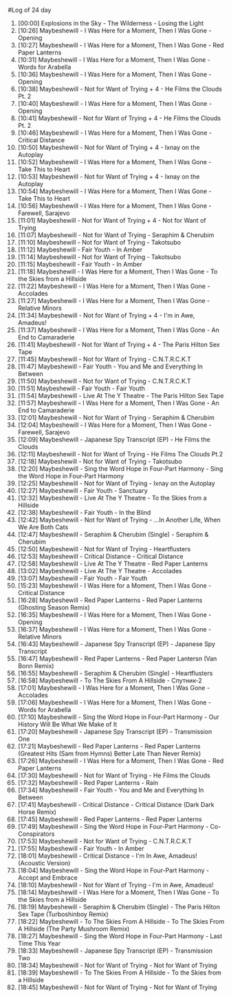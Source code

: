 #Log of 24 day

1. [00:00] Explosions in the Sky - The Wilderness - Losing the Light
1. [10:26] Maybeshewill - I Was Here for a Moment, Then I Was Gone - Opening
1. [10:27] Maybeshewill - I Was Here for a Moment, Then I Was Gone - Red Paper Lanterns
1. [10:31] Maybeshewill - I Was Here for a Moment, Then I Was Gone - Words for Arabella
1. [10:36] Maybeshewill - I Was Here for a Moment, Then I Was Gone - Opening
1. [10:38] Maybeshewill - Not for Want of Trying + 4 - He Films the Clouds Pt. 2
1. [10:40] Maybeshewill - I Was Here for a Moment, Then I Was Gone - Opening
1. [10:41] Maybeshewill - Not for Want of Trying + 4 - He Films the Clouds Pt. 2
1. [10:46] Maybeshewill - I Was Here for a Moment, Then I Was Gone - Critical Distance
1. [10:50] Maybeshewill - Not for Want of Trying + 4 - Ixnay on the Autoplay
1. [10:52] Maybeshewill - I Was Here for a Moment, Then I Was Gone - Take This to Heart
1. [10:53] Maybeshewill - Not for Want of Trying + 4 - Ixnay on the Autoplay
1. [10:54] Maybeshewill - I Was Here for a Moment, Then I Was Gone - Take This to Heart
1. [10:56] Maybeshewill - I Was Here for a Moment, Then I Was Gone - Farewell, Sarajevo
1. [11:01] Maybeshewill - Not for Want of Trying + 4 - Not for Want of Trying
1. [11:07] Maybeshewill - Not for Want of Trying - Seraphim & Cherubim
1. [11:10] Maybeshewill - Not for Want of Trying - Takotsubo
1. [11:12] Maybeshewill - Fair Youth - In Amber
1. [11:14] Maybeshewill - Not for Want of Trying - Takotsubo
1. [11:15] Maybeshewill - Fair Youth - In Amber
1. [11:18] Maybeshewill - I Was Here for a Moment, Then I Was Gone - To the Skies from a Hillside
1. [11:22] Maybeshewill - I Was Here for a Moment, Then I Was Gone - Accolades
1. [11:27] Maybeshewill - I Was Here for a Moment, Then I Was Gone - Relative Minors
1. [11:34] Maybeshewill - Not for Want of Trying + 4 - I'm in Awe, Amadeus!
1. [11:37] Maybeshewill - I Was Here for a Moment, Then I Was Gone - An End to Camaraderie
1. [11:41] Maybeshewill - Not for Want of Trying + 4 - The Paris Hilton Sex Tape
1. [11:45] Maybeshewill - Not for Want of Trying - C.N.T.R.C.K.T
1. [11:47] Maybeshewill - Fair Youth - You and Me and Everything In Between
1. [11:50] Maybeshewill - Not for Want of Trying - C.N.T.R.C.K.T
1. [11:51] Maybeshewill - Fair Youth - Fair Youth
1. [11:54] Maybeshewill - Live At The Y Theatre - The Paris Hilton Sex Tape
1. [11:57] Maybeshewill - I Was Here for a Moment, Then I Was Gone - An End to Camaraderie
1. [12:01] Maybeshewill - Not for Want of Trying - Seraphim & Cherubim
1. [12:04] Maybeshewill - I Was Here for a Moment, Then I Was Gone - Farewell, Sarajevo
1. [12:09] Maybeshewill - Japanese Spy Transcript (EP) - He Films the Clouds
1. [12:11] Maybeshewill - Not for Want of Trying - He Films The Clouds Pt.2
1. [12:18] Maybeshewill - Not for Want of Trying - Takotsubo
1. [12:20] Maybeshewill - Sing the Word Hope in Four-Part Harmony - Sing the Word Hope in Four-Part Harmony
1. [12:25] Maybeshewill - Not for Want of Trying - Ixnay on the Autoplay
1. [12:27] Maybeshewill - Fair Youth - Sanctuary
1. [12:32] Maybeshewill - Live At The Y Theatre - To the Skies from a Hillside
1. [12:38] Maybeshewill - Fair Youth - In the Blind
1. [12:42] Maybeshewill - Not for Want of Trying - ...In Another Life, When We Are Both Cats
1. [12:47] Maybeshewill - Seraphim & Cherubim (Single) - Seraphim & Cherubim
1. [12:50] Maybeshewill - Not for Want of Trying - Heartflusters
1. [12:53] Maybeshewill - Critical Distance - Critical Distance
1. [12:58] Maybeshewill - Live At The Y Theatre - Red Paper Lanterns
1. [13:02] Maybeshewill - Live At The Y Theatre - Accolades
1. [13:07] Maybeshewill - Fair Youth - Fair Youth
1. [15:23] Maybeshewill - I Was Here for a Moment, Then I Was Gone - Critical Distance
1. [16:28] Maybeshewill - Red Paper Lanterns - Red Paper Lanterns (Ghosting Season Remix)
1. [16:35] Maybeshewill - I Was Here for a Moment, Then I Was Gone - Opening
1. [16:37] Maybeshewill - I Was Here for a Moment, Then I Was Gone - Relative Minors
1. [16:43] Maybeshewill - Japanese Spy Transcript (EP) - Japanese Spy Transcript
1. [16:47] Maybeshewill - Red Paper Lanterns - Red Paper Lantersn (Van Bonn Remix)
1. [16:55] Maybeshewill - Seraphim & Cherubim (Single) - Heartflusters
1. [16:58] Maybeshewill - To The Skies From A Hillside - Спутник-2
1. [17:01] Maybeshewill - I Was Here for a Moment, Then I Was Gone - Accolades
1. [17:06] Maybeshewill - I Was Here for a Moment, Then I Was Gone - Words for Arabella
1. [17:10] Maybeshewill - Sing the Word Hope in Four-Part Harmony - Our History Will Be What We Make of It
1. [17:20] Maybeshewill - Japanese Spy Transcript (EP) - Transmission One
1. [17:21] Maybeshewill - Red Paper Lanterns - Red Paper Lanterns (Greatest Hits (Sam from Hymns) Better Late Than Never Remix)
1. [17:26] Maybeshewill - I Was Here for a Moment, Then I Was Gone - Red Paper Lanterns
1. [17:30] Maybeshewill - Not for Want of Trying - He Films the Clouds
1. [17:32] Maybeshewill - Red Paper Lanterns - Rain
1. [17:34] Maybeshewill - Fair Youth - You and Me and Everything In Between
1. [17:41] Maybeshewill - Critical Distance - Critical Distance (Dark Dark Horse Remix)
1. [17:45] Maybeshewill - Red Paper Lanterns - Red Paper Lanterns
1. [17:49] Maybeshewill - Sing the Word Hope in Four-Part Harmony - Co-Conspirators
1. [17:53] Maybeshewill - Not for Want of Trying - C.N.T.R.C.K.T
1. [17:55] Maybeshewill - Fair Youth - In Amber
1. [18:01] Maybeshewill - Critical Distance - I'm In Awe, Amadeus! (Acoustic Version)
1. [18:04] Maybeshewill - Sing the Word Hope in Four-Part Harmony - Accept and Embrace
1. [18:10] Maybeshewill - Not for Want of Trying - I'm in Awe, Amadeus!
1. [18:14] Maybeshewill - I Was Here for a Moment, Then I Was Gone - To the Skies from a Hillside
1. [18:19] Maybeshewill - Seraphim & Cherubim (Single) - The Paris Hilton Sex Tape (Turboshinboy Remix)
1. [18:22] Maybeshewill - To The Skies From A Hillside - To The Skies From A Hillside (The Party Mushroom Remix)
1. [18:27] Maybeshewill - Sing the Word Hope in Four-Part Harmony - Last Time This Year
1. [18:33] Maybeshewill - Japanese Spy Transcript (EP) - Transmission Two
1. [18:34] Maybeshewill - Not for Want of Trying - Not for Want of Trying
1. [18:39] Maybeshewill - To The Skies From A Hillside - To the Skies from a Hillside
1. [18:45] Maybeshewill - Not for Want of Trying - Not for Want of Trying
